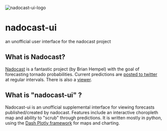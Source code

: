 ![nadocast-ui-logo](https://github.com/robswc/nadocast-ui/assets/38849824/086804c2-79ec-41bf-b2c1-b5e704a72b2d)
# nadocast-ui
an unofficial user interface for the nadocast project

## What is Nadocast?

[Nadocast](https://github.com/brianhempel/nadocast) is a fantastic project (by Brian Hempel) with the goal of forecasting tornado probabilities.
Current predictions are [posted to twitter](https://twitter.com/nadocast) at regular intervals.  There is also a [viewer](http://data.nadocast.com/viewer.html).

## What is "nadocast-ui" ?

Nadocast-ui is an unofficial supplemental interface for viewing forecasts published/created by nadocast.  Features include an interactive choropleth map and ability to "scrub" through predictions.
It is written mostly in python, using the [Dash Plotly framework](https://dash.plotly.com/) for maps and charting.
